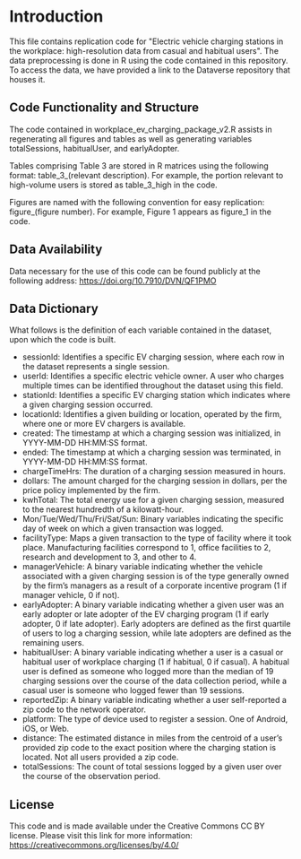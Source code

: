 # Introduction
This file contains replication code for "Electric vehicle charging stations in the workplace: high-resolution data from casual and habitual users". The data preprocessing is done in R using the code contained in this repository. To access the data, we have provided a link to the Dataverse repository that houses it.

## Code Functionality and Structure

The code contained in workplace_ev_charging_package_v2.R assists in regenerating all figures and tables as well as generating variables totalSessions, habitualUser, and earlyAdopter. 

Tables comprising Table 3 are stored in R matrices using the following format: table_3_(relevant description). For example, the portion relevant to high-volume users is stored as table_3_high in the code.

Figures are named with the following convention for easy replication: figure_(figure number). For example, Figure 1 appears as figure_1 in the code. 

## Data Availability

Data necessary for the use of this code can be found publicly at the following address: https://doi.org/10.7910/DVN/QF1PMO

## Data Dictionary

What follows is the definition of each variable contained in the dataset, upon which the code is built. 

* sessionId: Identifies a specific EV charging session, where each row in the dataset represents a single session.
* userId: Identifies a specific electric vehicle owner. A user who charges multiple times can be identified throughout the dataset using this field. 
* stationId: Identifies a specific EV charging station which indicates where a given charging session occurred. 
* locationId: Identifies a given building or location, operated by the firm, where one or more EV chargers is available. 
* created: The timestamp at which a charging session was initialized, in YYYY-MM-DD HH:MM:SS format. 
* ended: The timestamp at which a charging session was terminated, in YYYY-MM-DD HH:MM:SS format. 
* chargeTimeHrs: The duration of a charging session measured in hours. 
* dollars: The amount charged for the charging session in dollars, per the price policy implemented by the firm. 
* kwhTotal: The total energy use for a given charging session, measured to the nearest hundredth of a kilowatt-hour. 
* Mon/Tue/Wed/Thu/Fri/Sat/Sun: Binary variables indicating the specific day of week on which a given transaction was logged.  
* facilityType: Maps a given transaction to the type of facility where it took place. Manufacturing facilities correspond to 1, office facilities to 2, research and development to 3, and other to 4. 
* managerVehicle: A binary variable indicating whether the vehicle associated with a given charging session is of the type generally owned by the firm’s managers as a result of a corporate incentive program (1 if manager vehicle, 0 if not).
* earlyAdopter: A binary variable indicating whether a given user was an early adopter or late adopter of the EV charging program (1 if early adopter, 0 if late adopter). Early adopters are defined as the first quartile of users to log a charging session, while late adopters are defined as the remaining users.  
* habitualUser: A binary variable indicating whether a user is a casual or habitual user of workplace charging (1 if habitual, 0 if casual). A habitual user is defined as someone who logged more than the median of 19 charging sessions over the course of the data collection period, while a casual user is someone who logged fewer than 19 sessions. 
* reportedZip: A binary variable indicating whether a user self-reported a zip code to the network operator. 
* platform: The type of device used to register a session. One of Android, iOS, or Web. 
* distance: The estimated distance in miles from the centroid of a user’s provided zip code to the exact position where the charging station is located. Not all users provided a zip code. 
* totalSessions: The count of total sessions logged by a given user over the course of the observation period.  

## License
This code and is made available under the Creative Commons CC BY license. Please visit this link for more information: https://creativecommons.org/licenses/by/4.0/
